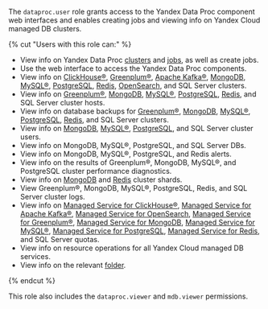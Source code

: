 The `dataproc.user` role grants access to the Yandex Data Proc component web interfaces and enables creating jobs and viewing info on Yandex Cloud managed DB clusters.

{% cut "Users with this role can:" %}

* View info on Yandex Data Proc [clusters](../../data-proc/concepts/index.md#resources) and [jobs](../../data-proc/concepts/jobs.md), as well as create jobs.
* Use the web interface to access the Yandex Data Proc components.
* View info on [ClickHouse®](../../managed-clickhouse/concepts/index.md), [Greenplum®](../../managed-greenplum/concepts/index.md), [Apache Kafka®](../../managed-kafka/concepts/index.md), [MongoDB](../../managed-mongodb/concepts/index.md), [MySQL®](../../managed-mysql/concepts/index.md), [PostgreSQL](../../managed-postgresql/concepts/index.md), [Redis](../../managed-redis/concepts/index.md), [OpenSearch](../../managed-opensearch/concepts/index.md), and SQL Server clusters.
* View info on [Greenplum®](../../managed-greenplum/concepts/instance-types.md), [MongoDB](../../managed-mongodb/concepts/instance-types.md), [MySQL®](../../managed-mysql/concepts/instance-types.md), [PostgreSQL](../../managed-postgresql/concepts/instance-types.md), [Redis](../../managed-redis/concepts/instance-types.md), and SQL Server cluster hosts.
* View info on database backups for [Greenplum®](../../managed-greenplum/concepts/backup.md), [MongoDB](../../managed-mongodb/concepts/backup.md), [MySQL®](../../managed-mysql/concepts/backup.md), [PostgreSQL](../../managed-postgresql/concepts/backup.md), [Redis](../../managed-redis/concepts/backup.md), and SQL Server clusters.
* View info on [MongoDB](../../managed-mongodb/concepts/users-and-roles.md), [MySQL®](../../managed-mysql/concepts/user-rights.md), [PostgreSQL](../../managed-postgresql/concepts/roles.md), and SQL Server cluster users.
* View info on MongoDB, MySQL®, PostgreSQL, and SQL Server DBs.
* View info on MongoDB, MySQL®, PostgreSQL, and Redis alerts.
* View info on the results of Greenplum®, MongoDB, MySQL®, and PostgreSQL cluster performance diagnostics.
* View info on [MongoDB](../../managed-mongodb/concepts/sharding.md) and [Redis](../../managed-redis/concepts/sharding.md) cluster shards.
* View Greenplum®, MongoDB, MySQL®, PostgreSQL, Redis, and SQL Server cluster logs.
* View info on [Managed Service for ClickHouse®](../../managed-clickhouse/concepts/limits.md#mch-quotas), [Managed Service for Apache Kafka®](../../managed-kafka/concepts/limits.md#mkf-quotas), [Managed Service for OpenSearch](../../managed-opensearch/concepts/limits.md#quotas), [Managed Service for Greenplum®](../../managed-greenplum/concepts/limits.md#quotas), [Managed Service for MongoDB](../../managed-mongodb/concepts/limits.md#mmg-quotas), [Managed Service for MySQL®](../../managed-mysql/concepts/limits.md#mmy-quotas), [Managed Service for PostgreSQL](../../managed-postgresql/concepts/limits.md#mpg-quotas), [Managed Service for Redis](../../managed-redis/concepts/limits.md#mrd-quotas), and SQL Server quotas.
* View info on resource operations for all Yandex Cloud managed DB services.
* View info on the relevant [folder](../../resource-manager/concepts/resources-hierarchy.md#folder).

{% endcut %}

This role also includes the `dataproc.viewer` and `mdb.viewer` permissions.